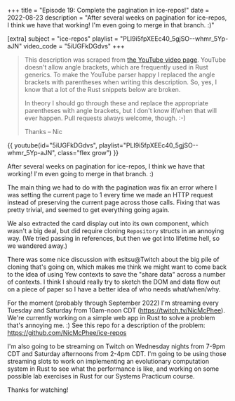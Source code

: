 +++
title = "Episode 19: Complete the pagination in ice-repos!"
date = 2022-08-23
description = "After several weeks on pagination for ice-repos, I think we have that working! I'm even going to merge in that branch. :)"

[extra]
subject = "ice-repos"
playlist = "PLI9i5fpXEEc40_5gjSO--whmr_5Yp-aJN"
video_code = "5iUGFkDGdvs"
+++

> This description was scraped from
> [the YouTube video page](https://www.youtube.com/watch?v=5iUGFkDGdvs&list=PLI9i5fpXEEc40_5gjSO--whmr_5Yp-aJN).
> YouTube doesn't allow angle brackets, which are frequently used
> in Rust generics. To make the YouTube parser happy I replaced the
> angle brackets with parentheses when writing this description.
> So, yes, I know that a lot of the Rust snippets below are broken.
>
> In theory I should go through these and replace
> the appropriate parentheses with angle brackets, but I don't
> know if/when that will ever happen. Pull requests always
> welcome, though. :-)
>
> Thanks – Nic

<div>
 {{ 
    youtube(id="5iUGFkDGdvs", playlist="PLI9i5fpXEEc40_5gjSO--whmr_5Yp-aJN", class="flex grow")
 }} 
</div>

After several weeks on pagination for ice-repos, I think we have that working! I'm even going to merge in that branch. :)

The main thing we had to do with the pagination was fix an error where I was setting the current page to 1 every time we made an HTTP request instead of preserving the current page across those calls. Fixing that was pretty trivial, and seemed to get everything going again.

We also extracted the card display out into its own component, which wasn't a big deal, but did require cloning `Repository` structs in an annoying way. (We tried passing in references, but then we got into lifetime hell, so we wandered away.)

There was some nice discussion with esitsu@Twitch about the big pile of cloning that's going on, which makes me think we might want to come back to the idea of using Yew contexts to save the "share data" across a number of contexts. I think I should really try to sketch the DOM and data flow out on a piece of paper so I have a better idea of who needs what/when/why.

For the moment (probably through September 2022) I'm streaming every Tuesday and Saturday from 10am-noon CDT (https://twitch.tv/NicMcPhee). We're currently working on a simple web app in Rust to solve a problem that's annoying me. :) See this repo for a description of the problem: https://github.com/NicMcPhee/ice-repos

I'm also going to be streaming on Twitch on Wednesday nights from 7-9pm CDT and Saturday afternoons from 2-4pm CDT. I'm going to be using those streaming slots to work on implementing an evolutionary computation system in Rust to see what the performance is like, and working on some possible lab exercises in Rust for our Systems Practicum course.

Thanks for watching!

